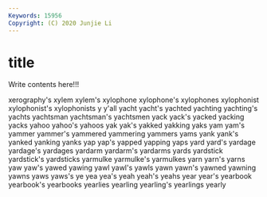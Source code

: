 ```yaml
---
Keywords: 15956
Copyright: (C) 2020 Junjie Li
---
```


# title

Write contents here!!!
 
xerography's
xylem 
xylem's 
xylophone 
xylophone's 
xylophones 
xylophonist 
xylophonist's 
xylophonists 
y 
y'all
yacht 
yacht's 
yachted 
yachting 
yachting's 
yachts 
yachtsman 
yachtsman's 
yachtsmen 
yack
yack's 
yacked 
yacking 
yacks 
yahoo 
yahoo's 
yahoos 
yak 
yak's 
yakked
yakking 
yaks 
yam 
yam's 
yammer 
yammer's 
yammered 
yammering 
yammers 
yams
yank 
yank's 
yanked 
yanking 
yanks 
yap 
yap's 
yapped 
yapping 
yaps
yard 
yard's 
yardage 
yardage's 
yardages 
yardarm 
yardarm's 
yardarms 
yards 
yardstick
yardstick's 
yardsticks 
yarmulke 
yarmulke's 
yarmulkes 
yarn 
yarn's 
yarns 
yaw 
yaw's
yawed 
yawing 
yawl 
yawl's 
yawls 
yawn 
yawn's 
yawned 
yawning 
yawns
yaws 
yaws's 
ye 
yea 
yea's 
yeah 
yeah's 
yeahs 
year 
year's
yearbook 
yearbook's 
yearbooks 
yearlies 
yearling 
yearling's 
yearlings 
yearly 
